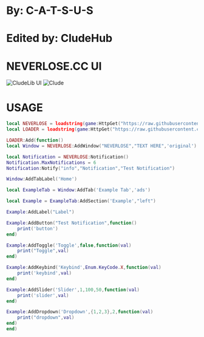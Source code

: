 # By: **C-A-T-S-U-S**
# Edited by: **CludeHub**

# NEVERLOSE.CC UI
![CludeLib UI](https://forum.neverlose.cc/uploads/default/original/3X/e/9/e976a087e4ce36998318741ce77d28ec611a6a2a.png)
![Clude](https://forum.neverlose.cc/uploads/default/original/3X/b/f/bfca45da0a0086cb167be4c180410d5920b26230.png)

# USAGE
```lua
local NEVERLOSE = loadstring(game:HttpGet("https://raw.githubusercontent.com/CludeHub/SourceCludeLib/refs/heads/main/NerverLoseLibEdited.lua"))()
local LOADER = loadstring(game:HttpGet("https://raw.githubusercontent.com/CludeHub/SourceCludeLib/refs/heads/main/loader.Function.lua"))()

LOADER:Add(function()
local Window = NEVERLOSE:AddWindow("NEVERLOSE","TEXT HERE",'original')

local Notification = NEVERLOSE:Notification()
Notification.MaxNotifications = 6
Notification:Notify("info","Notification","Test Notification")

Window:AddTabLabel('Home')

local ExampleTab = Window:AddTab('Example Tab','ads')

local Example = ExampleTab:AddSection('Example',"left")

Example:AddLabel("Label")

Example:AddButton("Test Notification",function()
    print('button')
end)

Example:AddToggle('Toggle',false,function(val)
    print("Toggle",val)
end)

Example:AddKeybind('Keybind',Enum.KeyCode.X,function(val)
    print('keybind',val)
end)

Example:AddSlider('Slider',1,100,50,function(val)
    print('slider',val)
end)

Example:AddDropdown('Dropdown',{1,2,3},2,function(val)
    print("dropdown",val)
end)
end)
```
